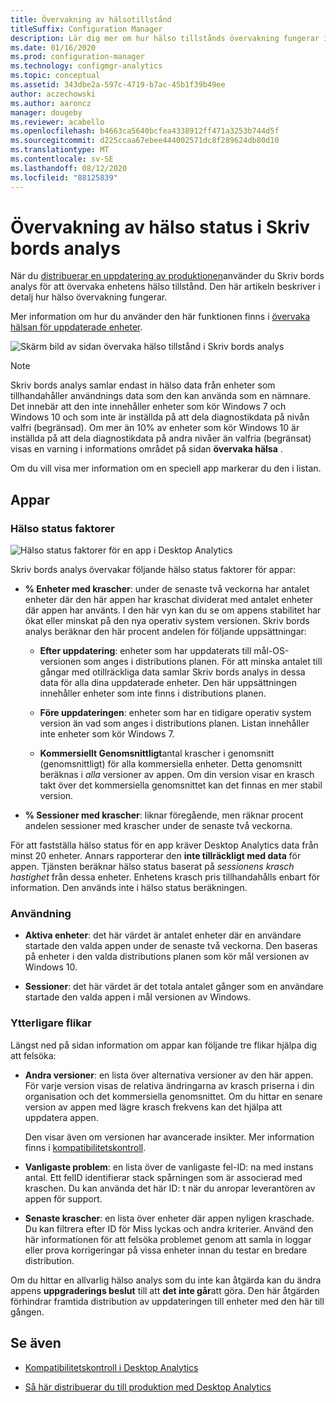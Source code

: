 ```yaml
---
title: Övervakning av hälsotillstånd
titleSuffix: Configuration Manager
description: Lär dig mer om hur hälso tillstånds övervakning fungerar i Desktop Analytics.
ms.date: 01/16/2020
ms.prod: configuration-manager
ms.technology: configmgr-analytics
ms.topic: conceptual
ms.assetid: 343dbe2a-597c-4719-b7ac-45b1f39b49ee
author: aczechowski
ms.author: aaroncz
manager: dougeby
ms.reviewer: acabello
ms.openlocfilehash: b4663ca5640bcfea4338912ff471a3253b744d5f
ms.sourcegitcommit: d225ccaa67ebee444002571dc8f289624db80d10
ms.translationtype: MT
ms.contentlocale: sv-SE
ms.lasthandoff: 08/12/2020
ms.locfileid: "88125839"
---
```

# <a name="health-status-monitoring-in-desktop-analytics"></a>Övervakning av hälso status i Skriv bords analys

När du [distribuerar en uppdatering av produktionen](deploy-prod.md)använder du Skriv bords analys för att övervaka enhetens hälso tillstånd. Den här artikeln beskriver i detalj hur hälso övervakning fungerar.

Mer information om hur du använder den här funktionen finns i [övervaka hälsan för uppdaterade enheter](deploy-prod.md#bkmk_monitor).

![Skärm bild av sidan övervaka hälso tillstånd i Skriv bords analys](media/monitor-health.png)

> [!NOTE]  
> Skriv bords analys samlar endast in hälso data från enheter som tillhandahåller användnings data som den kan använda som en nämnare. Det innebär att den inte innehåller enheter som kör Windows 7 och Windows 10 och som inte är inställda på att dela diagnostikdata på nivån valfri (begränsad). Om mer än 10% av enheter som kör Windows 10 är inställda på att dela diagnostikdata på andra nivåer än valfria (begränsat) visas en varning i informations området på sidan **övervaka hälsa** .  

Om du vill visa mer information om en speciell app markerar du den i listan.

## <a name="apps"></a>Appar

### <a name="health-status-factors"></a>Hälso status faktorer

![Hälso status faktorer för en app i Desktop Analytics](media/monitor-health-status-factors.png)

Skriv bords analys övervakar följande hälso status faktorer för appar:

- **% Enheter med krascher**: under de senaste två veckorna har antalet enheter där den här appen har kraschat dividerat med antalet enheter där appen har använts. I den här vyn kan du se om appens stabilitet har ökat eller minskat på den nya operativ system versionen. Skriv bords analys beräknar den här procent andelen för följande uppsättningar:  

  - **Efter uppdatering**: enheter som har uppdaterats till mål-OS-versionen som anges i distributions planen. För att minska antalet till gångar med otillräckliga data samlar Skriv bords analys in dessa data för alla dina uppdaterade enheter. Den här uppsättningen innehåller enheter som inte finns i distributions planen.  

  - **Före uppdateringen**: enheter som har en tidigare operativ system version än vad som anges i distributions planen. Listan innehåller inte enheter som kör Windows 7.  

  - **Kommersiellt Genomsnittligt**antal krascher i genomsnitt (genomsnittligt) för alla kommersiella enheter. Detta genomsnitt beräknas i *alla* versioner av appen. Om din version visar en krasch takt över det kommersiella genomsnittet kan det finnas en mer stabil version.  

- **% Sessioner med krascher**: liknar föregående, men räknar procent andelen sessioner med krascher under de senaste två veckorna.  

För att fastställa hälso status för en app kräver Desktop Analytics data från minst 20 enheter. Annars rapporterar den **inte tillräckligt med data** för appen. Tjänsten beräknar hälso status baserat på *sessionens krasch hastighet* från dessa enheter. Enhetens krasch pris tillhandahålls enbart för information. Den används inte i hälso status beräkningen.

### <a name="usage"></a>Användning

<!-- 5533890 -->

- **Aktiva enheter**: det här värdet är antalet enheter där en användare startade den valda appen under de senaste två veckorna. Den baseras på enheter i den valda distributions planen som kör mål versionen av Windows 10.

- **Sessioner**: det här värdet är det totala antalet gånger som en användare startade den valda appen i mål versionen av Windows.

### <a name="additional-tabs"></a>Ytterligare flikar

Längst ned på sidan information om appar kan följande tre flikar hjälpa dig att felsöka:

- **Andra versioner**: en lista över alternativa versioner av den här appen. För varje version visas de relativa ändringarna av krasch priserna i din organisation och det kommersiella genomsnittet. Om du hittar en senare version av appen med lägre krasch frekvens kan det hjälpa att uppdatera appen.  

    Den visar även om versionen har avancerade insikter. Mer information finns i [kompatibilitetskontroll](compat-assessment.md).  

- **Vanligaste problem**: en lista över de vanligaste fel-ID: na med instans antal. Ett felID identifierar stack spårningen som är associerad med kraschen. Du kan använda det här ID: t när du anropar leverantören av appen för support.  

- **Senaste krascher**: en lista över enheter där appen nyligen kraschade. Du kan filtrera efter ID för Miss lyckas och andra kriterier. Använd den här informationen för att felsöka problemet genom att samla in loggar eller prova korrigeringar på vissa enheter innan du testar en bredare distribution.  

Om du hittar en allvarlig hälso analys som du inte kan åtgärda kan du ändra appens **uppgraderings beslut** till att **det inte går**att göra. Den här åtgärden förhindrar framtida distribution av uppdateringen till enheter med den här till gången.

## <a name="see-also"></a>Se även

- [Kompatibilitetskontroll i Desktop Analytics](compat-assessment.md)  

- [Så här distribuerar du till produktion med Desktop Analytics](deploy-prod.md)  
